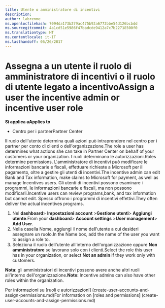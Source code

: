 ```yaml
---
title: Utente o amministratore di incentivi
description: 
author: labrenne
ms.openlocfilehash: 7094da173b279ac475b92a6772bbe54d126bcbdd
ms.sourcegitcommit: 4a1cd51e5986f47badcde9412a7c7b22718500f0
ms.translationtype: HT
ms.contentlocale: it-IT
ms.lasthandoff: 06/26/2017
---
```

# <a name="assign-a-user-the-incentive-admin-or-incentive-user-role"></a><span data-ttu-id="3efb7-102">Assegna a un utente il ruolo di amministratore di incentivi o il ruolo di utente legato a incentivo</span><span class="sxs-lookup"><span data-stu-id="3efb7-102">Assign a user the incentive admin or incentive user role</span></span>

**<span data-ttu-id="3efb7-103">Si applica a</span><span class="sxs-lookup"><span data-stu-id="3efb7-103">Applies to</span></span>**

-  <span data-ttu-id="3efb7-104">Centro per i partner</span><span class="sxs-lookup"><span data-stu-id="3efb7-104">Partner Center</span></span>

<span data-ttu-id="3efb7-105">Il ruolo dell'utente determina quali azioni può intraprendere nel centro per i partner per conto di clienti o dell'organizzazione.</span><span class="sxs-lookup"><span data-stu-id="3efb7-105">The role a user has determines what actions she can take in Partner Center on behalf of your customers or your organization.</span></span>  <span data-ttu-id="3efb7-106">I ruoli determinano le autorizzazioni.</span><span class="sxs-lookup"><span data-stu-id="3efb7-106">Roles determine permissions.</span></span> <span data-ttu-id="3efb7-107">L'amministratore di incentivi può modificare le informazioni bancarie e fiscali, effettuare richieste a Microsoft per il pagamento, oltre a gestire gli utenti di incentivi.</span><span class="sxs-lookup"><span data-stu-id="3efb7-107">The incentive admin can edit Bank and Tax information, make claims to Microsoft for payment, as well as manage Incentives users.</span></span> <span data-ttu-id="3efb7-108">Gli utenti di incentivi possono esaminare i programmi, le informazioni bancarie e fiscali, ma non possono modificarli.</span><span class="sxs-lookup"><span data-stu-id="3efb7-108">Incentive users can review programs,bank, and tax information but cannot edit.</span></span> <span data-ttu-id="3efb7-109">Spesso offrono i programmi di incentivi effettivi.</span><span class="sxs-lookup"><span data-stu-id="3efb7-109">They often deliver the actual incentives programs.</span></span>

1.  <span data-ttu-id="3efb7-110">Nel **dashboard**> **Impostazioni account** >**Gestione utenti**> **Aggiungi utente**.</span><span class="sxs-lookup"><span data-stu-id="3efb7-110">From your **dashboard**> **Account settings** >**User management**> **Add User**.</span></span>
2.  <span data-ttu-id="3efb7-111">Nella casella Nome, aggiungi il nome dell'utente a cui desideri assegnare un ruolo.</span><span class="sxs-lookup"><span data-stu-id="3efb7-111">In the Name box, add the name of the user you want to assign a role to.</span></span>  
3.  <span data-ttu-id="3efb7-112">Seleziona il ruolo dell'utente all'interno dell'organizzazione oppure **Non amministratore** se lavorano solo con i clienti.</span><span class="sxs-lookup"><span data-stu-id="3efb7-112">Select the role this user has in your organization, or select **Not an admin** if they work only with customers.</span></span>

 <span data-ttu-id="3efb7-113">**Nota**: gli amministratori di incentivi possono avere anche altri ruoli all'interno dell'organizzazione.</span><span class="sxs-lookup"><span data-stu-id="3efb7-113">**Note**: Incentive admins can also have other roles within the organization.</span></span>   
    
<span data-ttu-id="3efb7-114">Per informazioni su [ruoli e autorizzazioni] (create-user-accounts-and-assign-permissions.md)</span><span class="sxs-lookup"><span data-stu-id="3efb7-114">For information on [roles and permissions] (create-user-accounts-and-assign-permissions.md)</span></span>